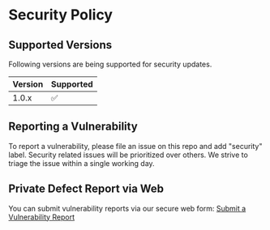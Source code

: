 # Security Policy

## Supported Versions

Following versions are being supported for security updates.

| Version | Supported          |
| ------- | ------------------ |
| 1.0.x   | :white_check_mark: |


## Reporting a Vulnerability

To report a vulnerability, please file an issue on this repo and add "security" label. Security related issues will be prioritized over others. We strive to triage the issue within a single working day.

## Private Defect Report via Web

You can submit vulnerability reports via our secure web form: [Submit a Vulnerability Report](https://forms.gle/ARn2nJJxz7HjMnBF6)